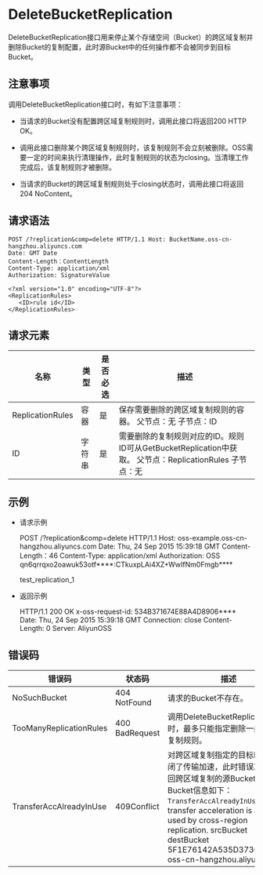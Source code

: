 DeleteBucketReplication 
============================================

DeleteBucketReplication接口用来停止某个存储空间（Bucket）的跨区域复制并删除Bucket的复制配置，此时源Bucket中的任何操作都不会被同步到目标Bucket。

注意事项 
-------------------------

调用DeleteBucketReplication接口时，有如下注意事项：

* 当请求的Bucket没有配置跨区域复制规则时，调用此接口将返回200
  HTTP OK。

  

* 调用此接口删除某个跨区域复制规则时，该复制规则不会立刻被删除。OSS需要一定的时间来执行清理操作，此时复制规则的状态为closing。当清理工作完成后，该复制规则才被删除。

  

* 当请求的Bucket的跨区域复制规则处于closing状态时，调用此接口将返回204
  NoContent。

  




请求语法 
-------------------------

    POST /?replication&comp=delete HTTP/1.1 Host: BucketName.oss-cn-hangzhou.aliyuncs.com 
    Date: GMT Date
    Content-Length：ContentLength
    Content-Type: application/xml 
    Authorization: SignatureValue
    
    <?xml version="1.0" encoding="UTF-8"?>
    <ReplicationRules>
       <ID>rule id</ID>
    </ReplicationRules>



请求元素 
-------------------------



|        名称        | 类型  | 是否必选 |                                                    描述                                                    |
|------------------|-----|------|----------------------------------------------------------------------------------------------------------|
| ReplicationRules | 容器  | 是    | 保存需要删除的跨区域复制规则的容器。 父节点：无 子节点：ID                                          |
| ID               | 字符串 | 是    | 需要删除的复制规则对应的ID。规则ID可从GetBucketReplication中获取。 父节点：ReplicationRules 子节点：无 |



示例 
-----------------------

* 请求示例

  




    POST /?replication&comp=delete HTTP/1.1 
    Host: oss-example.oss-cn-hangzhou.aliyuncs.com 
    Date: Thu, 24 Sep 2015 15:39:18 GMT
    Content-Length：46
    Content-Type: application/xml
    Authorization: OSS qn6qrrqxo2oawuk53otf****:CTkuxpLAi4XZ+WwIfNm0Fmgb****
    
    
    <?xml version="1.0" encoding="UTF-8"?>
    <ReplicationRules>
      <ID>test_replication_1</ID>
    </ReplicationRules>



* 返回示例

  




    HTTP/1.1 200 OK
    x-oss-request-id: 534B371674E88A4D8906**** 
    Date: Thu, 24 Sep 2015 15:39:18 GMT
    Connection: close 
    Content-Length: 0
    Server: AliyunOSS



错误码 
------------------------



|           错误码           |      状态码       |                                                                                                                                                                                                                                          描述                                                                                                                                                                                                                                          |
|-------------------------|----------------|--------------------------------------------------------------------------------------------------------------------------------------------------------------------------------------------------------------------------------------------------------------------------------------------------------------------------------------------------------------------------------------------------------------------------------------------------------------------------------------|
| NoSuchBucket            | 404 NotFound   | 请求的Bucket不存在。                                                                                                                                                                                                                                                                                                                                                                                                                                                                        |
| TooManyReplicationRules | 400 BadRequest | 调用DeleteBucketReplication接口时，最多只能指定删除一条跨区域复制规则。                                                                                                                                                                                                                                                                                                                                                                                                                                      |
| TransferAccAlreadyInUse | 409Conflict    | 对跨区域复制指定的目标Bucket关闭了传输加速，此时错误XML中返回跨区域复制的源Bucket和目标Bucket信息如下： <?xml version="1.0" encoding="UTF-8"?> <Error> <Code>TransferAccAlreadyInUse</Code> <Message>The transfer acceleration is aleady used by cross-region replication.</Message> <SourceBucket>srcBucket</SourceBucket> <DestinationBucket>destBucket</DestinationBucket> <RequestId>5F1E76142A535D373683****</RequestId> <HostId>oss-cn-hangzhou.aliyuncs.com</HostId> </Error>  |





